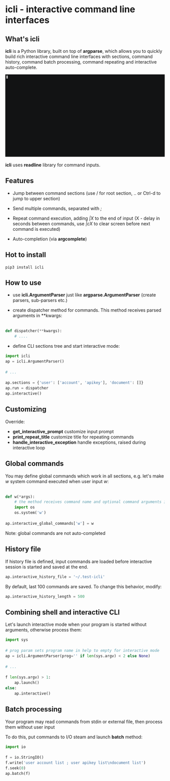 # icli - interactive command line interfaces

## What's icli

**icli** is a Python library, built on top of **argparse**, which allows you to
quickly build rich interactive command line interfaces with sections, command
history, command batch processing, command repeating and interactive
auto-complete.

<img src="https://github.com/alttch/icli/blob/master/demo.gif?raw=true" width="800" />

**icli** uses **readline** library for command inputs.

## Features

* Jump between command sections (use / for root section, .. or Ctrl-d to jump
  to upper section)

* Send multiple commands, separated with *;*

* Repeat command execution, adding *|X* to the end of input (X - delay in
  seconds between commands, use *|cX* to clear screen before next command is
  executed)

* Auto-completion (via **argcomplete**)

## Hot to install

```
pip3 install icli
```

## How to use

* use **icli.ArgumentParser** just like **argparse.ArgumentParser** (create
  parsers, sub-parsers etc.)

* create dispatcher method for commands. This method receives parsed arguments
  in \*\*kwargs:

```python

def dispatcher(**kwargs):
    # ....
```

* define CLI sections tree and start interactive mode:

```python
import icli
ap = icli.ArgumentParser()

# ...

ap.sections = {'user': ['account', 'apikey'], 'document': []}
ap.run = dispatcher
ap.interactive()
```

## Customizing

Override:

* **get_interactive_prompt** customize input prompt
* **print_repeat_title** customize title for repeating commands
* **handle_interactive_exception** handle exceptions, raised during interactive
  loop

## Global commands

You may define global commands which work in all sections, e.g. let's make *w*
system command executed when user input *w*:

```python

def w(*args):
    # the method receives command name and optional command arguments in *args
    import os
    os.system('w')

ap.interactive_global_commands['w'] = w
```

Note: global commands are not auto-completed

## History file

If history file is defined, input commands are loaded before interactive
session is started and saved at the end.

```python
ap.interactive_history_file = '~/.test-icli'
```

By default, last 100 commands are saved. To change this behavior, modify:

```python
ap.interactive_history_length = 500
```

## Combining shell and interactive CLI

Let's launch interactive mode when your program is started without arguments,
otherwise process them:

```python
import sys

# prog param sets program name in help to empty for interactive mode
ap = icli.ArgumentParser(prog='' if len(sys.argv) < 2 else None)

# ...

f len(sys.argv) > 1:
    ap.launch()
else:
    ap.interactive()
```

## Batch processing

Your program may read commands from stdin or external file, then process them
without user input

To do this, put commands to I/O steam and launch **batch** method:

```python
import io

f = io.StringIO()
f.write('user account list ; user apikey list\ndocument list')
f.seek(0)
ap.batch(f)
```
